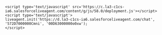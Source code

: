<html>        
<a id="liveagent_button_online_573D7000000CnmY" href="javascript://Chat" style="display: none;" onclick="liveagent.startChat('573D7000000CnmY')">Online Chat Content</a>
<script type="text/javascript">
if (!window._laq) { window._laq = []; }
window._laq.push(function(){
    liveagent.showWhenOnline('573D7000000CnmY', document.getElementById('liveagent_button_online_573D7000000CnmY'));
    liveagent.showWhenOffline('573D7000000CnmY', document.getElementById('liveagent_button_offline_573D7000000CnmY'));
});</script>


    <script type='text/javascript' src='https://c.la3-c1cs-ia6.salesforceliveagent.com/content/g/js/58.0/deployment.js'></script>
    <script type='text/javascript'>
    liveagent.init('https://d.la3-c1cs-ia6.salesforceliveagent.com/chat', '572D7000000Cmni', '00D63000000o0xw');
    </script>
</html>
